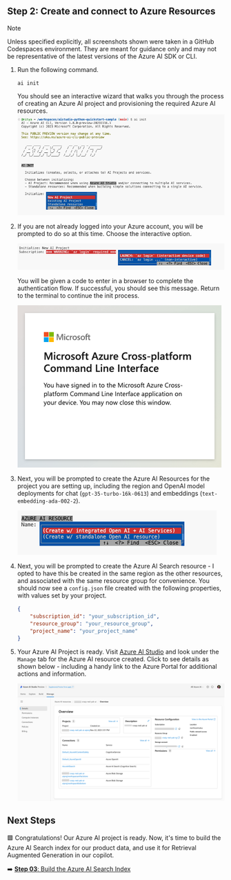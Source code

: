 
## Step 2: Create and connect to Azure Resources

> [!NOTE]  
> Unless specified explicitly, all screenshots shown were taken in a GitHub Codespaces environment. They are meant for guidance only and may not be representative of the latest versions of the Azure AI SDK or CLI.


1. Run the following command.

    ```
    ai init
    ```

    You should see an interactive wizard that walks you through the process of creating an Azure AI project and provisioning the required Azure AI resources.
    ![Ai init](./img/05-ai-init.png)


2. If you are not already logged into your Azure account, you will be prompted to do so at this time. Choose the interactive option.

    ![Az Login](./img/06-az-login.png)

   You will be given a code to enter in a browser to complete the authentication flow. If successful, you should see this message. Return to the terminal to continue the init process. 
    
    ![Az Login](./img/07-az-signedin.png)

3. Next, you will be prompted to create the Azure AI Resources for the project you are setting up, including the region and OpenAI model deployments for chat (`gpt-35-turbo-16k-0613`) and embeddings (`text-embedding-ada-002-2`).

    ![Ai init](./img/08-ai-resource.png)

4. Next, you will be prompted to create the Azure AI Search resource - I opted to have this be created in the same region as the other resources, and associated with the same resource group for convenience. You should now see a `config.json` file created with the following properties, with values set by your project.

    ```json
    {
        "subscription_id": "your_subscription_id",
        "resource_group": "your_resource_group",
        "project_name": "your_project_name"
    }
    ```

5. Your Azure AI Project is ready. Visit [Azure AI Studio](https://ai.azure.com) and look under the `Manage` tab for the Azure AI resource created. Click to see details as shown below - including a handy link to the Azure Portal for additional actions and information.

    ![Ai Studio](./img/09-ai-studio.png)

## Next Steps

🟩 Congratulations! Our Azure AI project is ready. Now, it's time to build the Azure AI Search index for our product data, and use it for Retrieval Augmented Generation in our copilot.

➡️ [**Step 03**: Build the Azure AI Search Index](./step-03.md)

